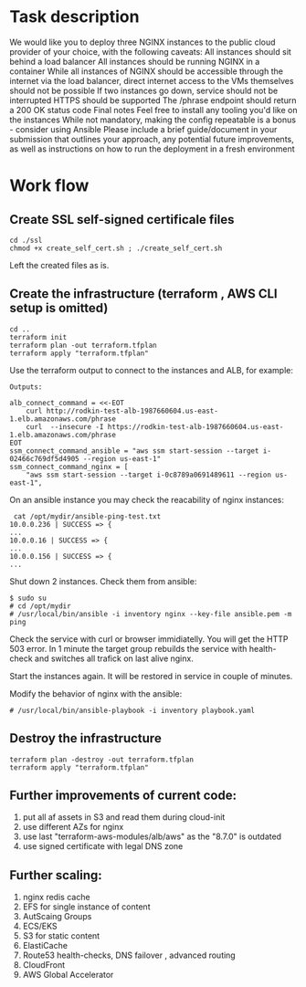 # Task description

We would like you to deploy three NGINX instances to the public cloud provider of your choice, with the following caveats:
All instances should sit behind a load balancer
All instances should be running NGINX in a container
While all instances of NGINX should be accessible through the internet via the load balancer, direct internet access to the VMs themselves should not be possible
If two instances go down, service should not be interrupted
HTTPS should be supported
The /phrase endpoint should return a 200 OK status code
Final notes
Feel free to install any tooling you'd like on the instances
While not mandatory, making the config repeatable is a bonus - consider using Ansible
Please include a brief guide/document in your submission that outlines your approach, any potential future improvements, as well as instructions on how to run the deployment in a fresh environment

# Work flow

## Create SSL self-signed certificale files

```
cd ./ssl
chmod +x create_self_cert.sh ; ./create_self_cert.sh
```

Left the created files as is.

## Create the infrastructure (terraform , AWS CLI setup is omitted)

```
cd ..
terraform init
terraform plan -out terraform.tfplan
terraform apply "terraform.tfplan"
```

Use the terraform output to connect to the instances and ALB, for example:
```
Outputs:

alb_connect_command = <<-EOT
    curl http://rodkin-test-alb-1987660604.us-east-1.elb.amazonaws.com/phrase
    curl  --insecure -I https://rodkin-test-alb-1987660604.us-east-1.elb.amazonaws.com/phrase
EOT
ssm_connect_command_ansible = "aws ssm start-session --target i-02466c769df5d4905 --region us-east-1"
ssm_connect_command_nginx = [
    "aws ssm start-session --target i-0c8789a0691489611 --region us-east-1",
```

On an ansible instance you may check the reacability of nginx instances:

```
 cat /opt/mydir/ansible-ping-test.txt
10.0.0.236 | SUCCESS => {
...
10.0.0.16 | SUCCESS => {
...
10.0.0.156 | SUCCESS => {
...
```

Shut down 2 instances. Check them from ansible:
```
$ sudo su
# cd /opt/mydir
# /usr/local/bin/ansible -i inventory nginx --key-file ansible.pem -m ping
```

Check the service with curl or browser immidiatelly. You will get the HTTP 503 error.
In 1 minute the target group rebuilds the service with health-check and switches all trafick on last alive nginx.

Start the instances again. It will be restored in service in couple of minutes.

Modify the behavior of nginx with the ansible:
```
# /usr/local/bin/ansible-playbook -i inventory playbook.yaml
```

## Destroy the infrastructure
```
terraform plan -destroy -out terraform.tfplan
terraform apply "terraform.tfplan"
```
## Further improvements of current code:

1. put all af assets in S3 and read them during cloud-init
2. use different AZs for nginx
3. use last "terraform-aws-modules/alb/aws" as the "8.7.0" is outdated
4. use signed certificate with legal DNS zone
   
## Further scaling:

1. nginx redis cache
2. EFS for single instance of content
3. AutScaing Groups
4. ECS/EKS
5. S3 for static content
6. ElastiCache
7. Route53 health-checks, DNS failover , advanced routing
8. CloudFront
9. AWS Global Accelerator
   